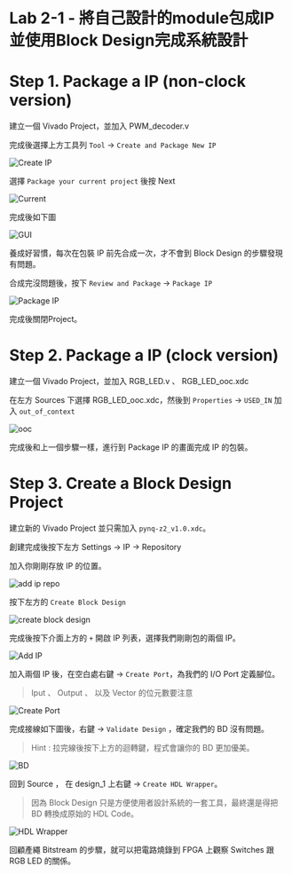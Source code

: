 Lab 2-1 - 將自己設計的module包成IP並使用Block Design完成系統設計
================================

# Step 1. Package a IP (non-clock version)

建立一個 Vivado Project，並加入 PWM_decoder.v

完成後選擇上方工具列 `Tool` -> `Create and Package New IP`

![Create IP](images/create_IP.png)

選擇 `Package your current project` 後按 Next

![Current](images/package_current.png)

完成後如下圖

![GUI](images/IP_gui.png)

養成好習慣，每次在包裝 IP 前先合成一次，才不會到 Block Design 的步驟發現有問題。

合成完沒問題後，按下 `Review and Package` -> `Package IP`

![Package IP](images/package.png)

完成後關閉Project。

# Step 2. Package a IP (clock version)

建立一個 Vivado Project，並加入 RGB_LED.v 、 RGB_LED_ooc.xdc

在左方 Sources 下選擇 RGB_LED_ooc.xdc，然後到 `Properties` -> `USED_IN` 加入 `out_of_context`

![ooc](images/ooc.png)

完成後和上一個步驟一樣，進行到 Package IP 的畫面完成 IP 的包裝。

# Step 3. Create a Block Design Project

建立新的 Vivado Project 並只需加入 `pynq-z2_v1.0.xdc`。

創建完成後按下左方 Settings -> IP -> Repository

加入你剛剛存放 IP 的位置。

![add ip repo](images/add_IP_repo.png)

按下左方的 `Create Block Design`

![create block design](images/create_bd.png)

完成後按下介面上方的 `+` 開啟 IP 列表，選擇我們剛剛包的兩個 IP。

![Add IP](images/add_IP.png)

加入兩個 IP 後，在空白處右鍵 -> `Create Port`，為我們的 I/O Port 定義腳位。
> Iput 、 Output 、 以及 Vector 的位元數要注意

![Create Port](images/create_port.png)

完成接線如下圖後，右鍵 -> `Validate Design` ，確定我們的 BD 沒有問題。
> Hint : 拉完線後按下上方的迴轉鍵，程式會讓你的 BD 更加優美。

![BD](images/bd.png)

回到 Source ， 在 design_1 上右鍵 -> `Create HDL Wrapper`。
> 因為 Block Design 只是方便使用者設計系統的一套工具，最終還是得把 BD 轉換成原始的 HDL Code。

![HDL Wrapper](images/HDL_wrapper.png)

回顧產繩 Bitstream 的步驟，就可以把電路燒錄到 FPGA 上觀察 Switches 跟 RGB LED 的關係。
